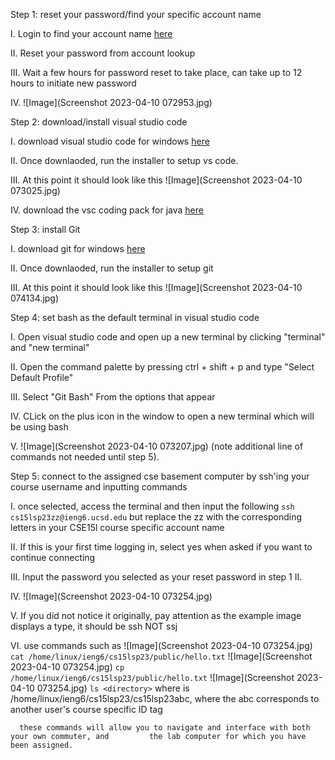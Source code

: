 Step 1: reset your password/find your specific account name

  I. Login to find your account name [here](https://sdacs.ucsd.edu/~icc/index.php) 
  
  II. Reset your password from account lookup
  
  III. Wait a few hours for password reset to take place, can take up to 12 hours to initiate new password
  
  IV. ![Image](Screenshot 2023-04-10 072953.jpg)

Step 2: download/install visual studio code

  I. download visual studio code for windows [here](https://code.visualstudio.com/) 
  
  II. Once downlaoded, run the installer to setup vs code.
  
  III. At this point it should look like this ![Image](Screenshot 2023-04-10 073025.jpg)
  
  IV. download the vsc coding pack for java [here](https://code.visualstudio.com/docs/languages/java) 
  
Step 3: install Git

  I. download git for windows [here](https://gitforwindows.org/) 
  
  II. Once downlaoded, run the installer to setup git
  
  III. At this point it should look like this ![Image](Screenshot 2023-04-10 074134.jpg)

Step 4: set bash as the default terminal in visual studio code

  I. Open visual studio code and open up a new terminal by clicking "terminal" and "new terminal"
  
  II. Open the command palette by pressing ctrl + shift + p and type "Select Default Profile"
  
  III. Select "Git Bash" From the options that appear
  
  IV. CLick on the plus icon in the window to open a new terminal which will be using bash
     
  V. ![Image](Screenshot 2023-04-10 073207.jpg) (note additional line of commands not needed until step 5).

Step 5: connect to the assigned cse basement computer by ssh'ing your course username and inputting commands

  I. once selected, access the terminal and then input the following
     `ssh cs15lsp23zz@ieng6.ucsd.edu`
     but replace the zz with the corresponding letters in your CSE15l course specific account name
     
  II. If this is your first time logging in, select yes when asked if you want to continue connecting
  
  III. Input the password you selected as your reset password in step 1 II.
  
  IV. ![Image](Screenshot 2023-04-10 073254.jpg)
  
  V. If you did not notice it originally, pay attention as the example image displays a type, it should be ssh NOT ssj
  
  VI. use commands such as
     ![Image](Screenshot 2023-04-10 073254.jpg)
     `cat /home/linux/ieng6/cs15lsp23/public/hello.txt`
     ![Image](Screenshot 2023-04-10 073254.jpg)
     `cp /home/linux/ieng6/cs15lsp23/public/hello.txt`
     ![Image](Screenshot 2023-04-10 073254.jpg)
     `ls <directory>` where <directory> is /home/linux/ieng6/cs15lsp23/cs15lsp23abc, where the
      abc corresponds to another user's course specific ID tag
     
      these commands will allow you to navigate and interface with both your own commuter, and         the lab computer for which you have been assigned.  
